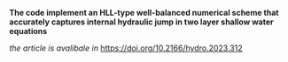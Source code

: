 **The code implement an HLL-type well-balanced numerical scheme that accurately captures internal hydraulic jump in two layer shallow water equations**

*the article is avalibale in* https://doi.org/10.2166/hydro.2023.312

